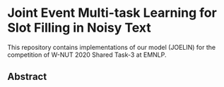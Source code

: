 
# Joint Event Multi-task Learning for Slot Filling in Noisy Text


This repository contains implementations of our model (JOELIN) for the competition of W-NUT 2020 Shared Task-3 at EMNLP.

## Abstract
